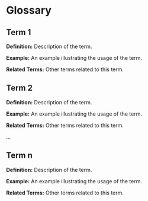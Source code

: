 # Glossary

## Term 1

**Definition:** Description of the term.

**Example:** An example illustrating the usage of the term.

**Related Terms:** Other terms related to this term.

## Term 2

**Definition:** Description of the term.

**Example:** An example illustrating the usage of the term.

**Related Terms:** Other terms related to this term.

...

## Term n

**Definition:** Description of the term.

**Example:** An example illustrating the usage of the term.

**Related Terms:** Other terms related to this term.
